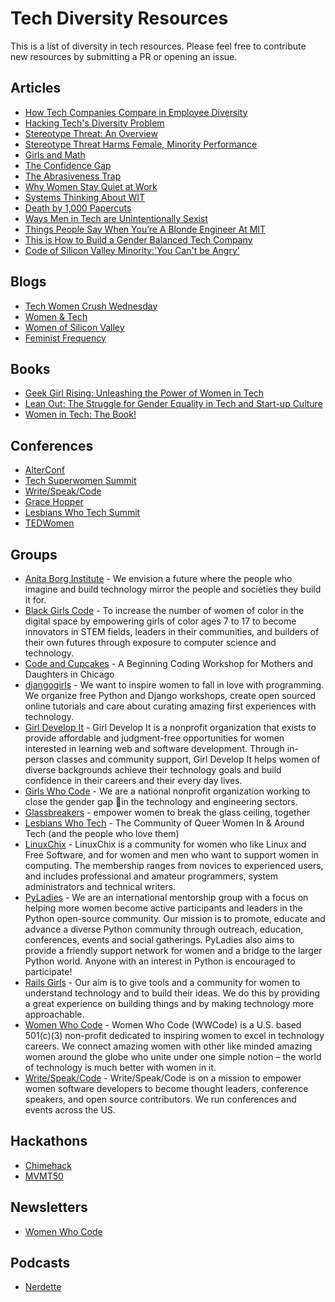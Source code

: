 # Tech Diversity Resources

This is a list of diversity in tech resources. Please feel free to contribute new resources
by submitting a PR or opening an issue.


## Articles

* [How Tech Companies Compare in Employee Diversity](http://fortune.com/2014/08/29/how-tech-companies-compare-in-employee-diversity/)
* [Hacking Tech's Diversity Problem](https://hbr.org/2014/10/hacking-techs-diversity-problem)
* [Stereotype Threat: An Overview](http://diversity.arizona.edu/sites/diversity/files/stereotype_threat_overview.pdf)
* [Stereotype Threat Harms Female, Minority Performance](http://news.stanford.edu/news/2009/february25/stereotype-threat-harms-latent-ability-022509.html)
* [Girls and Math](https://www.psychologytoday.com/blog/brain-candy/201306/girls-and-math-study-combats-stereotype-threat)
* [The Confidence Gap](http://www.theatlantic.com/features/archive/2014/04/the-confidence-gap/359815/)
* [The Abrasiveness Trap](http://fortune.com/2014/08/26/performance-review-gender-bias/)
* [Why Women Stay Quiet at Work](http://www.nytimes.com/2015/01/11/opinion/sunday/speaking-while-female.html?_r=1)
* [Systems Thinking About WIT](http://blog.jessitron.com/2015/01/systems-thinking-about-wit.html?m=1)
* [Death by 1,000 Papercuts](http://juliepagano.com/blog/2013/03/24/my-experiences-in-tech-death-by-1000-paper-cuts/)
* [Ways Men in Tech are Unintentionally Sexist](http://t.co/NcckguCx4M)
* [Things People Say When You’re A Blonde Engineer At MIT](https://medium.com/@alicezielinski/things-people-say-when-youre-a-blonde-engineer-at-mit-b85df3d7970e)
* [This is How to Build a Gender Balanced Tech Company](http://fortune.com/2015/03/26/ozon-amazon-russia-gender-balanced/)
* [Code of Silicon Valley Minority:'You Can't be Angry'](http://www.bloomberg.com/news/articles/2014-11-13/code-of-silicon-valley-minority-you-can-t-be-angry-)

## Blogs

* [Tech Women Crush Wednesday](http://caitiem.com/techwcw/)
* [Women & Tech](http://womenandtech.com/archive/)
* [Women of Silicon Valley](https://medium.com/@WomenOfSiliconValley)
* [Feminist Frequency](http://femfreq.tumblr.com/)

## Books

* [Geek Girl Rising: Unleashing the Power of Women in Tech](http://geekgirlrising.com/)
* [Lean Out: The Struggle for Gender Equality in Tech and Start-up Culture](http://www.orbooks.com/catalog/lean-out/)
* [Women in Tech: The Book!](http://thetarah.com/women-in-tech/)

## Conferences

* [AlterConf](http://www.alterconf.com/)
* [Tech Superwomen Summit](http://www.techsuperwomensummit.com/)
* [Write/Speak/Code](http://www.writespeakcode.com/)
* [Grace Hopper]()
* [Lesbians Who Tech Summit](http://lesbianswhotech.org/summit2015/)
* [TEDWomen](https://www.ted.com/attend/conferences/special-events/tedwomen)

## Groups

* [Anita Borg Institute](http://anitaborg.org/) - We envision a future where the people who imagine and build technology mirror the people and societies they build it for.
* [Black Girls Code](http://www.blackgirlscode.com/) - To increase the number of women of color in the digital space by empowering girls of color ages 7 to 17 to become innovators in STEM fields, leaders in their communities, and builders of their own futures through exposure to computer science and technology.
* [Code and Cupcakes](http://codeandcupcakes.net/) - A Beginning Coding Workshop for Mothers and Daughters in Chicago
* [djangogirls](https://djangogirls.org/) - We want to inspire women to fall in love with programming. We organize free Python and Django workshops, create open sourced online tutorials and care about curating amazing first experiences with technology.
* [Girl Develop It](https://www.girldevelopit.com/) - Girl Develop It is a nonprofit organization that exists to provide affordable and judgment-free opportunities for women interested in learning web and software development. Through in-person classes and community support, Girl Develop It helps women of diverse backgrounds achieve their technology goals and build confidence in their careers and their every day lives.
* [Girls Who Code](https://girlswhocode.com/) - We are a national nonprofit organization working to close the gender gap in the technology and engineering sectors.
* [Glassbreakers](https://www.glassbreakers.co/) - empower women to break the glass ceiling, together
* [Lesbians Who Tech](http://lesbianswhotech.org/) - The Community of Queer Women In & Around Tech (and the people who love them)
* [LinuxChix](http://www.linuxchix.org/) - LinuxChix is a community for women who like Linux and Free Software, and for women and men who want to support women in computing. The membership ranges from novices to experienced users, and includes professional and amateur programmers, system administrators and technical writers.
* [PyLadies](http://www.pyladies.com/) - We are an international mentorship group with a focus on helping more women become active participants and leaders in the Python open-source community. Our mission is to promote, educate and advance a diverse Python community through outreach, education, conferences, events and social gatherings. PyLadies also aims to provide a friendly support network for women and a bridge to the larger Python world. Anyone with an interest in Python is encouraged to participate!
* [Rails Girls](http://railsgirls.com/) - Our aim is to give tools and a community for women to understand technology and to build their ideas. We do this by providing a great experience on building things and by making technology more approachable.
* [Women Who Code](https://www.womenwhocode.com/) - Women Who Code (WWCode) is a U.S. based 501(c)(3) non-profit dedicated to inspiring women to excel in technology careers. We connect amazing women with other like minded amazing women around the globe who unite under one simple notion – the world of technology is much better with women in it.
* [Write/Speak/Code](http://www.writespeakcode.com/) - Write/Speak/Code is on a mission to empower women software developers to become thought leaders, conference speakers, and open source contributors. We run conferences and events across the US.

## Hackathons

* [Chimehack](http://www.chimeforchange.org/chimehack/)
* [MVMT50](http://mvmt50.com/hack/)

## Newsletters

* [Women Who Code](https://www.womenwhocode.com/)

## Podcasts

* [Nerdette](http://nerdettepodcast.com/)
